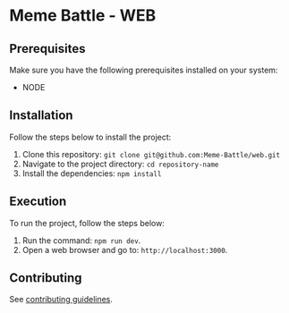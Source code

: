 # Meme Battle - WEB

## Prerequisites

Make sure you have the following prerequisites installed on your system:

- NODE

## Installation

Follow the steps below to install the project:

1. Clone this repository: `git clone git@github.com:Meme-Battle/web.git`
2. Navigate to the project directory: `cd repository-name`
3. Install the dependencies: `npm install`

## Execution

To run the project, follow the steps below:

1. Run the command: `npm run dev`.
2. Open a web browser and go to: `http://localhost:3000`.

## Contributing
See [contributing guidelines](.github/CONTRIBUTING.md).

